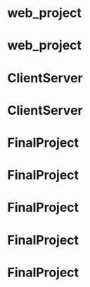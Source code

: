 # web_project
# web_project
# ClientServer
# ClientServer
# FinalProject
# FinalProject
# FinalProject
# FinalProject
# FinalProject
